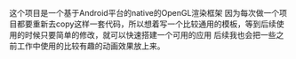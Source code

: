 这个项目是一个基于Android平台的native的OpenGL渲染框架
因为每次做一个项目都要重新去copy这样一套代码，所以想着写一个比较通用的模板，等到后续使用的时候只要简单的修改，就可以快速搭建一个可用的应用
后续我也会把一些之前工作中使用的比较有趣的动画效果放上来。
